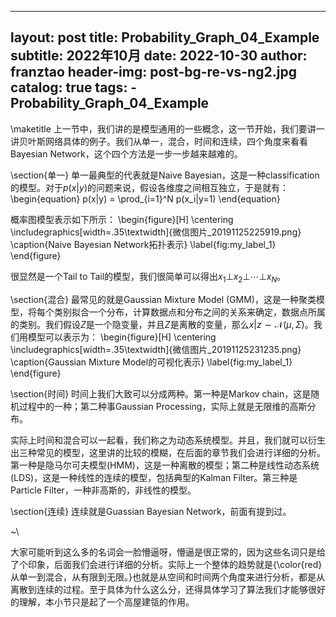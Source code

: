 
---
layout:     post
title:      Probability_Graph_04_Example
subtitle:   2022年10月
date:       2022-10-30
author:     franztao
header-img: post-bg-re-vs-ng2.jpg
catalog: true
tags:
    - Probability_Graph_04_Example
---
            

\maketitle
上一节中，我们讲的是模型通用的一些概念，这一节开始，我们要讲一讲贝叶斯网络具体的例子。我们从单一，混合，时间和连续，四个角度来看看Bayesian Network，这个四个方法是一步一步越来越难的。

\section{单一}
单一最典型的代表就是Naive Bayesian，这是一种classification的模型。对于$p(x|y)$的问题来说，假设各维度之间相互独立，于是就有：
\begin{equation}
    p(x|y) = \prod_{i=1}^N p(x_i|y=1)
\end{equation}

概率图模型表示如下所示：
\begin{figure}[H]
    \centering
    \includegraphics[width=.35\textwidth]{微信图片_20191125225919.png}
    \caption{Naive Bayesian Network拓扑表示}
    \label{fig:my_label_1}
\end{figure}

很显然是一个Tail to Tail的模型，我们很简单可以得出$x_1 \bot x_2 \bot \cdots \bot x_N$。

\section{混合}
最常见的就是Gaussian Mixture Model (GMM)，这是一种聚类模型，将每个类别拟合一个分布，计算数据点和分布之间的关系来确定，数据点所属的类别。我们假设$Z$是一个隐变量，并且$Z$是离散的变量，那么$x|z \sim \mathcal{N}(\mu,\Sigma)$。我们用模型可以表示为：
\begin{figure}[H]
    \centering
    \includegraphics[width=.35\textwidth]{微信图片_20191125231235.png}
    \caption{Gaussian Mixture Model的可视化表示}
    \label{fig:my_label_1}
\end{figure}

\section{时间}
时间上我们大致可以分成两种。第一种是Markov chain，这是随机过程中的一种；第二种事Gaussian Processing，实际上就是无限维的高斯分布。

实际上时间和混合可以一起看，我们称之为动态系统模型。并且，我们就可以衍生出三种常见的模型，这里讲的比较的模糊，在后面的章节我们会进行详细的分析。第一种是隐马尔可夫模型(HMM)，这是一种离散的模型；第二种是线性动态系统(LDS)，这是一种线性的连续的模型，包括典型的Kalman Filter。第三种是Particle Filter，一种非高斯的，非线性的模型。

\section{连续}
连续就是Guassian Bayesian Network，前面有提到过。

~\\

大家可能听到这么多的名词会一脸懵逼呀，懵逼是很正常的，因为这些名词只是给了个印象，后面我们会进行详细的分析。实际上一个整体的趋势就是{\color{red} 从单一到混合，从有限到无限。}也就是从空间和时间两个角度来进行分析，都是从离散到连续的过程。至于具体为什么这么分，还得具体学习了算法我们才能够很好的理解，本小节只是起了一个高屋建瓴的作用。




















